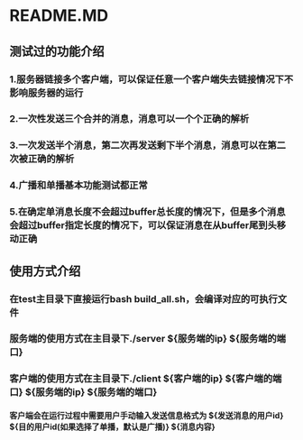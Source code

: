 # README.MD          
## 测试过的功能介绍
### 1.服务器链接多个客户端，可以保证任意一个客户端失去链接情况下不影响服务器的运行
### 2.一次性发送三个合并的消息，消息可以一个个正确的解析
### 3.一次发送半个消息，第二次再发送剩下半个消息，消息可以在第二次被正确的解析
### 4.广播和单播基本功能测试都正常
### 5.在确定单消息长度不会超过buffer总长度的情况下，但是多个消息会超过buffer指定长度的情况下，可以保证消息在从buffer尾到头移动正确      

## 使用方式介绍
### 在test主目录下直接运行bash build_all.sh，会编译对应的可执行文件
### 服务端的使用方式在主目录下./server ${服务端的ip} ${服务端的端口} 
### 客户端的使用方式在主目录下./client ${客户端的ip} ${客户端的端口} ${服务端的ip} ${服务端的端口}
#### 客户端会在运行过程中需要用户手动输入发送信息格式为 ${发送消息的用户id} ${目的用户id(如果选择了单播，默认是广播)} ${消息内容} 
